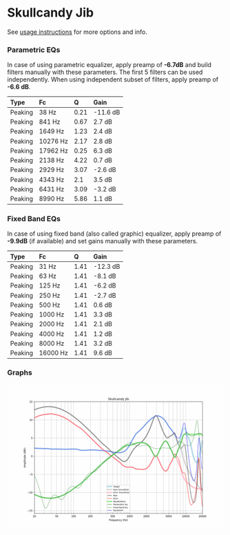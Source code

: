 # Skullcandy Jib
See [usage instructions](https://github.com/jaakkopasanen/AutoEq#usage) for more options and info.

### Parametric EQs
In case of using parametric equalizer, apply preamp of **-6.7dB** and build filters manually
with these parameters. The first 5 filters can be used independently.
When using independent subset of filters, apply preamp of **-6.6 dB**.

| Type    | Fc       |    Q | Gain     |
|:--------|:---------|:-----|:---------|
| Peaking | 38 Hz    | 0.21 | -11.6 dB |
| Peaking | 841 Hz   | 0.67 | 2.7 dB   |
| Peaking | 1649 Hz  | 1.23 | 2.4 dB   |
| Peaking | 10276 Hz | 2.17 | 2.8 dB   |
| Peaking | 17962 Hz | 0.25 | 6.3 dB   |
| Peaking | 2138 Hz  | 4.22 | 0.7 dB   |
| Peaking | 2929 Hz  | 3.07 | -2.6 dB  |
| Peaking | 4343 Hz  | 2.1  | 3.5 dB   |
| Peaking | 6431 Hz  | 3.09 | -3.2 dB  |
| Peaking | 8990 Hz  | 5.86 | 1.1 dB   |

### Fixed Band EQs
In case of using fixed band (also called graphic) equalizer, apply preamp of **-9.9dB**
(if available) and set gains manually with these parameters.

| Type    | Fc       |    Q | Gain     |
|:--------|:---------|:-----|:---------|
| Peaking | 31 Hz    | 1.41 | -12.3 dB |
| Peaking | 63 Hz    | 1.41 | -8.1 dB  |
| Peaking | 125 Hz   | 1.41 | -6.2 dB  |
| Peaking | 250 Hz   | 1.41 | -2.7 dB  |
| Peaking | 500 Hz   | 1.41 | 0.6 dB   |
| Peaking | 1000 Hz  | 1.41 | 3.3 dB   |
| Peaking | 2000 Hz  | 1.41 | 2.1 dB   |
| Peaking | 4000 Hz  | 1.41 | 1.2 dB   |
| Peaking | 8000 Hz  | 1.41 | 3.2 dB   |
| Peaking | 16000 Hz | 1.41 | 9.6 dB   |

### Graphs
![](./Skullcandy%20Jib.png)